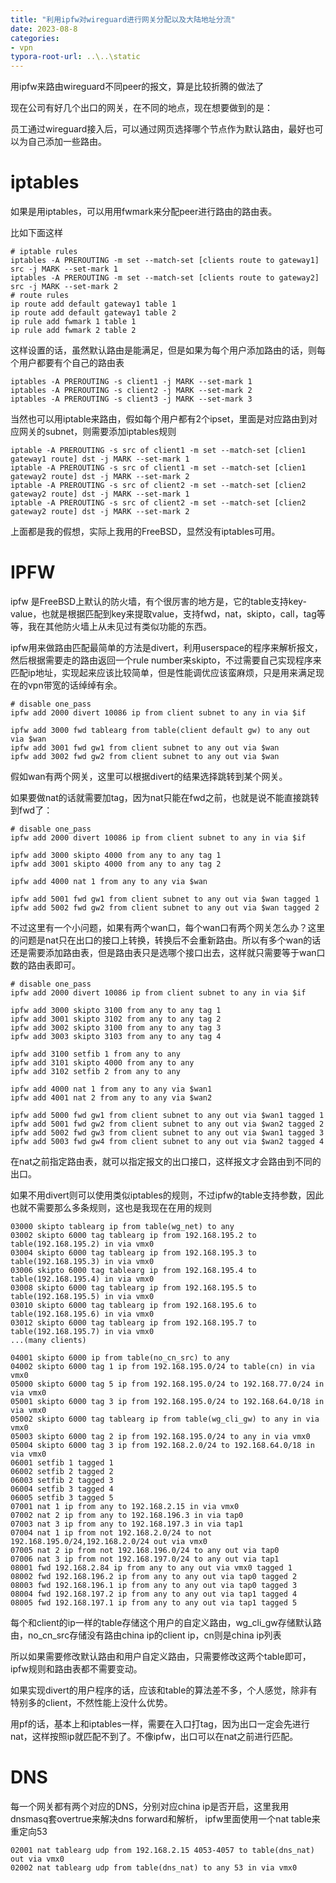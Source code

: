 ```yaml
---
title: "利用ipfw对wireguard进行网关分配以及大陆地址分流"
date: 2023-08-8
categories:
- vpn
typora-root-url: ..\..\static
---
```


用ipfw来路由wireguard不同peer的报文，算是比较折腾的做法了

<!--more-->



现在公司有好几个出口的网关，在不同的地点，现在想要做到的是：

员工通过wireguard接入后，可以通过网页选择哪个节点作为默认路由，最好也可以为自己添加一些路由。



# iptables



如果是用iptables，可以用用fwmark来分配peer进行路由的路由表。

比如下面这样

```
# iptable rules
iptables -A PREROUTING -m set --match-set [clients route to gateway1] src -j MARK --set-mark 1
iptables -A PREROUTING -m set --match-set [clients route to gateway2] src -j MARK --set-mark 2
# route rules
ip route add default gateway1 table 1
ip route add default gateway1 table 2
ip rule add fwmark 1 table 1
ip rule add fwmark 2 table 2
```



这样设置的话，虽然默认路由是能满足，但是如果为每个用户添加路由的话，则每个用户都要有个自己的路由表

```
iptables -A PREROUTING -s client1 -j MARK --set-mark 1
iptables -A PREROUTING -s client2 -j MARK --set-mark 2
iptables -A PREROUTING -s client3 -j MARK --set-mark 3
```



当然也可以用iptable来路由，假如每个用户都有2个ipset，里面是对应路由到对应网关的subnet，则需要添加iptables规则

```
iptable -A PREROUTING -s src of client1 -m set --match-set [clien1 gateway1 route] dst -j MARK --set-mark 1
iptable -A PREROUTING -s src of client1 -m set --match-set [clien1 gateway2 route] dst -j MARK --set-mark 2
iptable -A PREROUTING -s src of client2 -m set --match-set [clien2 gateway2 route] dst -j MARK --set-mark 1
iptable -A PREROUTING -s src of client2 -m set --match-set [clien2 gateway2 route] dst -j MARK --set-mark 2
```

上面都是我的假想，实际上我用的FreeBSD，显然没有iptables可用。



# IPFW



ipfw 是FreeBSD上默认的防火墙，有个很厉害的地方是，它的table支持key-value，也就是根据匹配到key来提取value，支持fwd，nat，skipto，call，tag等等，我在其他防火墙上从未见过有类似功能的东西。

ipfw用来做路由匹配最简单的方法是divert，利用userspace的程序来解析报文，然后根据需要走的路由返回一个rule number来skipto，不过需要自己实现程序来匹配ip地址，实现起来应该比较简单，但是性能调优应该蛮麻烦，只是用来满足现在的vpn带宽的话绰绰有余。

```
# disable one_pass
ipfw add 2000 divert 10086 ip from client subnet to any in via $if

ipfw add 3000 fwd tablearg from table(client default gw) to any out via $wan
ipfw add 3001 fwd gw1 from client subnet to any out via $wan
ipfw add 3002 fwd gw2 from client subnet to any out via $wan
```

假如wan有两个网关，这里可以根据divert的结果选择跳转到某个网关。

如果要做nat的话就需要加tag，因为nat只能在fwd之前，也就是说不能直接跳转到fwd了：

```
# disable one_pass
ipfw add 2000 divert 10086 ip from client subnet to any in via $if

ipfw add 3000 skipto 4000 from any to any tag 1
ipfw add 3001 skipto 4000 from any to any tag 2

ipfw add 4000 nat 1 from any to any via $wan

ipfw add 5001 fwd gw1 from client subnet to any out via $wan tagged 1
ipfw add 5002 fwd gw2 from client subnet to any out via $wan tagged 2
```



不过这里有一个小问题，如果有两个wan口，每个wan口有两个网关怎么办？这里的问题是nat只在出口的接口上转换，转换后不会重新路由。所以有多个wan的话还是需要添加路由表，但是路由表只是选哪个接口出去，这样就只需要等于wan口数的路由表即可。

```
# disable one_pass
ipfw add 2000 divert 10086 ip from client subnet to any in via $if

ipfw add 3000 skipto 3100 from any to any tag 1
ipfw add 3001 skipto 3102 from any to any tag 2
ipfw add 3002 skipto 3100 from any to any tag 3
ipfw add 3003 skipto 3103 from any to any tag 4

ipfw add 3100 setfib 1 from any to any
ipfw add 3101 skipto 4000 from any to any
ipfw add 3102 setfib 2 from any to any

ipfw add 4000 nat 1 from any to any via $wan1
ipfw add 4001 nat 2 from any to any via $wan2

ipfw add 5000 fwd gw1 from client subnet to any out via $wan1 tagged 1
ipfw add 5001 fwd gw2 from client subnet to any out via $wan2 tagged 2
ipfw add 5002 fwd gw3 from client subnet to any out via $wan1 tagged 3
ipfw add 5003 fwd gw4 from client subnet to any out via $wan2 tagged 4
```

在nat之前指定路由表，就可以指定报文的出口接口，这样报文才会路由到不同的出口。



如果不用divert则可以使用类似iptables的规则，不过ipfw的table支持参数，因此也就不需要那么多条规则，这也是我现在在用的规则

```
03000 skipto tablearg ip from table(wg_net) to any
03002 skipto 6000 tag tablearg ip from 192.168.195.2 to table(192.168.195.2) in via vmx0
03004 skipto 6000 tag tablearg ip from 192.168.195.3 to table(192.168.195.3) in via vmx0
03006 skipto 6000 tag tablearg ip from 192.168.195.4 to table(192.168.195.4) in via vmx0
03008 skipto 6000 tag tablearg ip from 192.168.195.5 to table(192.168.195.5) in via vmx0
03010 skipto 6000 tag tablearg ip from 192.168.195.6 to table(192.168.195.6) in via vmx0
03012 skipto 6000 tag tablearg ip from 192.168.195.7 to table(192.168.195.7) in via vmx0
...(many clients)

04001 skipto 6000 ip from table(no_cn_src) to any
04002 skipto 6000 tag 1 ip from 192.168.195.0/24 to table(cn) in via vmx0
05000 skipto 6000 tag 5 ip from 192.168.195.0/24 to 192.168.77.0/24 in via vmx0
05001 skipto 6000 tag 3 ip from 192.168.195.0/24 to 192.168.64.0/18 in via vmx0
05002 skipto 6000 tag tablearg ip from table(wg_cli_gw) to any in via vmx0
05003 skipto 6000 tag 2 ip from 192.168.195.0/24 to any in via vmx0
05004 skipto 6000 tag 3 ip from 192.168.2.0/24 to 192.168.64.0/18 in via vmx0
06001 setfib 1 tagged 1
06002 setfib 2 tagged 2
06003 setfib 2 tagged 3
06004 setfib 3 tagged 4
06005 setfib 3 tagged 5
07001 nat 1 ip from any to 192.168.2.15 in via vmx0
07002 nat 2 ip from any to 192.168.196.3 in via tap0
07003 nat 3 ip from any to 192.168.197.3 in via tap1
07004 nat 1 ip from not 192.168.2.0/24 to not 192.168.195.0/24,192.168.2.0/24 out via vmx0
07005 nat 2 ip from not 192.168.196.0/24 to any out via tap0
07006 nat 3 ip from not 192.168.197.0/24 to any out via tap1
08001 fwd 192.168.2.84 ip from any to any out via vmx0 tagged 1
08002 fwd 192.168.196.2 ip from any to any out via tap0 tagged 2
08003 fwd 192.168.196.1 ip from any to any out via tap0 tagged 3
08004 fwd 192.168.197.2 ip from any to any out via tap1 tagged 4
08005 fwd 192.168.197.1 ip from any to any out via tap1 tagged 5

```

每个和client的ip一样的table存储这个用户的自定义路由，wg_cli_gw存储默认路由，no_cn_src存储没有路由china ip的client ip，cn则是china ip列表

所以如果需要修改默认路由和用户自定义路由，只需要修改这两个table即可，ipfw规则和路由表都不需要变动。

如果实现divert的用户程序的话，应该和table的算法差不多，个人感觉，除非有特别多的client，不然性能上没什么优势。

用pf的话，基本上和iptables一样，需要在入口打tag，因为出口一定会先进行nat，这样按照ip就匹配不到了。不像ipfw，出口可以在nat之前进行匹配。



# DNS



每一个网关都有两个对应的DNS，分别对应china ip是否开启，这里我用dnsmasq套overtrue来解决dns forward和解析， ipfw里面使用一个nat table来重定向53

```
02001 nat tablearg udp from 192.168.2.15 4053-4057 to table(dns_nat) out via vmx0
02002 nat tablearg udp from table(dns_nat) to any 53 in via vmx0
```

